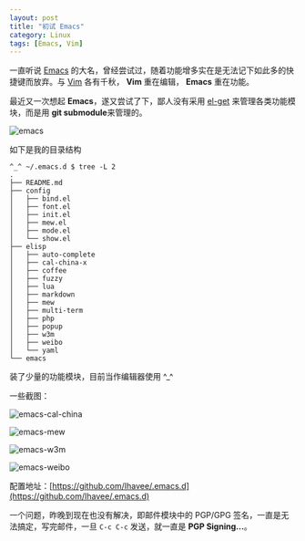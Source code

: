 ```yaml
---
layout: post
title: "初试 Emacs"
category: Linux
tags: [Emacs, Vim]
---
```


一直听说 [Emacs](http://www.gnu.org/software/emacs/) 的大名，曾经尝试过，随着功能增多实在是无法记下如此多的快捷键而放弃。与 [Vim](http://www.vim.org/) 各有千秋， **Vim** 重在编辑， **Emacs** 重在功能。

最近又一次想起 **Emacs**，遂又尝试了下，鄙人没有采用 [el-get](https://github.com/dimitri/el-get) 来管理各类功能模块，而是用 **git submodule**来管理的。

![emacs](//cdn.09hd.com/images/2013/09/emacs.png "emacs")

如下是我的目录结构

<!-- more -->

    ^_^ ~/.emacs.d $ tree -L 2
    .
    ├── README.md
    ├── config
    │   ├── bind.el
    │   ├── font.el
    │   ├── init.el
    │   ├── mew.el
    │   ├── mode.el
    │   └── show.el
    ├── elisp
    │   ├── auto-complete
    │   ├── cal-china-x
    │   ├── coffee
    │   ├── fuzzy
    │   ├── lua
    │   ├── markdown
    │   ├── mew
    │   ├── multi-term
    │   ├── php
    │   ├── popup
    │   ├── w3m
    │   ├── weibo
    │   └── yaml
    └── emacs

装了少量的功能模块，目前当作编辑器使用 ^_^

一些截图：

![emacs-cal-china](//cdn.09hd.com/images/2013/09/emacs-cal-china.png "emacs-cal-china")

![emacs-mew](//cdn.09hd.com/images/2013/09/emacs-mew.png "emacs-mew")

![emacs-w3m](//cdn.09hd.com/images/2013/09/emacs-w3m.png "emacs-w3m")

![emacs-weibo](//cdn.09hd.com/images/2013/09/emacs-weibo.png "emacs-weibo")

配置地址：[https://github.com/Ihavee/.emacs.d](https://github.com/Ihavee/.emacs.d)

一个问题，昨晚到现在也没有解决，即邮件模块中的 PGP/GPG 签名，一直是无法搞定，写完邮件，一旦 `C-c C-c` 发送，就一直是 **PGP Signing...**。
